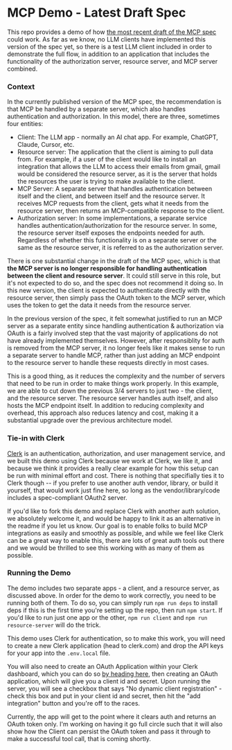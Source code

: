# MCP Demo - Latest Draft Spec

This repo provides a demo of how [the most recent draft of the MCP spec](https://modelcontextprotocol.io/specification/draft/basic/authorization#2-6-authorization-flow-steps) could work. As far as we know, no LLM clients have implemented this version of the spec yet, so there is a test LLM client included in order to demonstrate the full flow, in addition to an application that includes the functionality of the authorization server, resource server, and MCP server combined.

### Context

In the currently published version of the MCP spec, the recommendation is that MCP be handled by a separate server, which also handles authentication and authorization. In this model, there are three, sometimes four entities:

- Client: The LLM app - normally an AI chat app. For example, ChatGPT, Claude, Cursor, etc.
- Resource server: The application that the client is aiming to pull data from. For example, if a user of the client would like to install an integration that allows the LLM to access their emails from gmail, gmail would be considered the resource server, as it is the server that holds the resources the user is trying to make available to the client.
- MCP Server: A separate server that handles authentication between itself and the client, and between itself and the resource server. It receives MCP requests from the client, gets what it needs from the resource server, then returns an MCP-compatible response to the client.
- Authorization server: In some implementations, a separate service handles authentication/authorization for the resource server. In some, the resource server itself exposes the endpoints needed for auth. Regardless of whether this functionality is on a separate server or the same as the resource server, it is referred to as the authorization server.

There is one substantial change in the draft of the MCP spec, which is that **the MCP server is no longer responsible for handling authentication between the client and resource server**. It could still serve in this role, but it's not expected to do so, and the spec does not recommend it doing so. In this new version, the client is expected to authenticate directly with the resource server, then simply pass the OAuth token to the MCP server, which uses the token to get the data it needs from the resource server.

In the previous version of the spec, it felt somewhat justified to run an MCP server as a separate entity since handling authentication & authorization via OAuth is a fairly involved step that the vast majority of applications do not have already implemented themselves. However, after responsiblity for auth is removed from the MCP server, it no longer feels like it makes sense to run a separate server to handle MCP, rather than just adding an MCP endpoint to the resource server to handle these requests directly in most cases.

This is a good thing, as it reduces the complexity and the number of servers that need to be run in order to make things work properly. In this example, we are able to cut down the previous 3/4 servers to just two - the client, and the resource server. The resource server handles auth itself, and also hosts the MCP endpoint itself. In addition to reducing complexity and overhead, this approach also reduces latency and cost, making it a substantial upgrade over the previous architecture model.

### Tie-in with Clerk

[Clerk](https://clerk.com) is an authentication, authorization, and user management service, and we built this demo using Clerk because we work at Clerk, we like it, and because we think it provides a really clear example for how this setup can be run with minimal effort and cost. There is nothing that specifially ties it to Clerk though -- if you prefer to use another auth vendor, library, or build it yourself, that would work just fine here, so long as the vendor/library/code includes a spec-compliant OAuth2 server.

If you'd like to fork this demo and replace Clerk with another auth solution, we absolutely welcome it, and would be happy to link it as an alternative in the readme if you let us know. Our goal is to enable folks to build MCP integrations as easily and smoothly as possible, and while we feel like Clerk can be a great way to enable this, there are lots of great auth tools out there and we would be thrilled to see this working with as many of them as possible.

### Running the Demo

The demo includes two separate apps - a client, and a resource server, as discussed above. In order for the demo to work correctly, you need to be running both of them. To do so, you can simply run `npm run deps` to install deps if this is the first time you're setting up the repo, then run `npm start`. If you'd like to run just one app or the other, `npm run client` and `npm run resource-server` will do the trick.

This demo uses Clerk for authentication, so to make this work, you will need to create a new Clerk application (head to clerk.com) and drop the API keys for your app into the `.env.local` file.

You will also need to create an OAuth Application within your Clerk dashboard, which you can do so [by heading here](https://dashboard.clerk.com/last-active?path=oauth-applications), then creating an OAuth application, which will give you a client id and secret. Upon running the server, you will see a checkbox that says "No dynamic client registration" - check this box and put in your client id and secret, then hit the "add integration" button and you're off to the races.

Currently, the app will get to the point where it clears auth and returns an OAuth token only. I'm working on having it go full circle such that it will also show how the Client can persist the OAuth token and pass it through to make a successful tool call, that is coming shortly.
